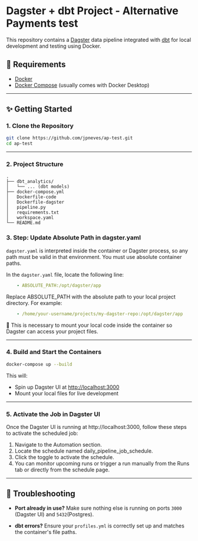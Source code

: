 # Dagster + dbt Project - Alternative Payments test

This repository contains a [Dagster](https://dagster.io/) data pipeline integrated with [dbt](https://www.getdbt.com/) for local development and testing using Docker.

## 🐳 Requirements

* [Docker](https://www.docker.com/)
* [Docker Compose](https://docs.docker.com/compose/install/) (usually comes with Docker Desktop)

---

## ✨ Getting Started

### 1. Clone the Repository

```bash
git clone https://github.com/jpneves/ap-test.git
cd ap-test
```

---

### 2. Project Structure

```
.
├── dbt_analytics/
│   └── ... (dbt models)
├── docker-compose.yml
│   Dockerfile-code
│   Dockerfile-dagster
│   pipeline.py
│   requirements.txt
│   workspace.yaml
└── README.md
```

### 3. Step: Update Absolute Path in dagster.yaml

`dagster.yaml` is interpreted inside the container or Dagster process, so any path must be valid in that environment. 
You must use absolute container paths. 

In the `dagster.yaml` file, locate the following line:

```yaml
    - ABSOLUTE_PATH:/opt/dagster/app
```
Replace ABSOLUTE_PATH with the absolute path to your local project directory. For example:

```yaml
    - /home/your-username/projects/my-dagster-repo:/opt/dagster/app
```

📌 This is necessary to mount your local code inside the container so Dagster can access your project files.

---

### 4. Build and Start the Containers

```bash
docker-compose up --build
```

This will:

* Spin up Dagster UI at [http://localhost:3000](http://localhost:3000)
* Mount your local files for live development

---

### 5. Activate the Job in Dagster UI

Once the Dagster UI is running at http://localhost:3000, follow these steps to activate the scheduled job:

1. Navigate to the Automation section.
2. Locate the schedule named daily_pipeline_job_schedule.
3. Click the toggle to activate the schedule.
4. You can monitor upcoming runs or trigger a run manually from the Runs tab or directly from the schedule page.

---

## 🧪 Troubleshooting

* **Port already in use?**
  Make sure nothing else is running on ports `3000` (Dagster UI)  and `5432`(Postgres).

* **dbt errors?**
  Ensure your `profiles.yml` is correctly set up and matches the container's file paths.
